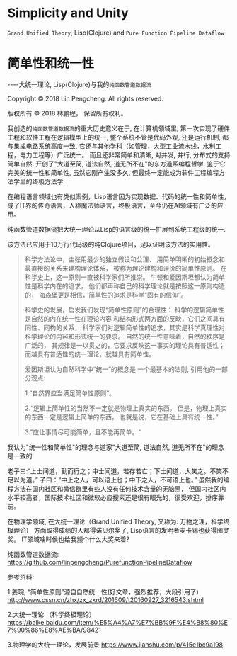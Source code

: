 # Simplicity and Unity
`Grand Unified Theory`, Lisp(Clojure) and `Pure Function Pipeline Dataflow`

# 简单性和统一性
----大统一理论, Lisp(Clojure)与我的`纯函数管道数据流`

Copyright © 2018 Lin Pengcheng. All rights reserved.

版权所有 © 2018 林鹏程， 保留所有权利。

我创造的`纯函数管道数据流`的重大历史意义在于, 在计算机领域里, 第一次实现了硬件工程和软件工程在逻辑模型上的统一, 
整个系统不管是代码外观, 还是运行机制, 都与集成电路系统高度一致, 
它还与其他学科（如管理，大型工业流水线，水利工程，电力工程等）广泛统一。 而且还非常简单和清晰, 
对并发, 并行, 分布式的支持简单自然. 开创了"大道至简, 道法自然, 道无所不在"的东方道系编程哲学. 
鉴于它完美的统一性和简单性, 虽然它刚产生没多久, 但最终一定能成为软件工程编程方法学里的终极方法学.

在编程语言领域也有类似案例，Lisp语言因为实现数据、代码的统一性和简单性，
成了IT界的传奇语言，人称魔法师语言，终极语言，至今仍在AI领域有广泛的应用。

纯函数管道数据流把大统一理论从Lisp的语言级的统一扩展到系统工程级的统一.

该方法已应用于10万行代码级的纯Clojure项目，足以证明该方法的实用性。

> 
> 科学方法论中，主张用最少的独立假设和公理、
> 用简单明晰的初始概念和最直接的关系来建构理论体系，
> 被称为理论建构和评价的简单性原则。
> 在科学史上，这一原则一直被科学家们所推崇。
> 牛顿和爱因斯坦都认为简单性是科学内在的追求，
> 他们都声称自己的科学理论就是按照这一原则构造的，
> 海森堡更是相信，简单性的追求是科学“固有的信仰”。
> 
> 科学史的发展，启发我们发现“简单性原则”的合理性：
> 科学的逻辑简单性是自然的内在统一性在理论内容
> 和结构形式两方面的反映，它们之间具有同性、同构的关系，
> 科学家们对逻辑简单性的追求，其实是科学真理性对
> 科学理论的内容和形式统一的要求。
> 自然的统一性意味着，自然的秩序是广泛的，
> 其规律是一以贯之的，它要求反映这一事实的理论具有普适性；
> 而越具有普适性的统一理论，就越具有简单性。
> 
> 爱因斯坦认为自然科学中“统一”的概念是
> 一个最基本的法则, 引用他的一部分观点:
> 
> 1.“自然界应当满足简单性原则”。
> 
> 2.“逻辑上简单性的当然不一定就是物理上真实的东西。
> 但是，物理上真实的东西一定是逻辑上简单的东西，
> 也就是说，它在基础上具有统一性。”
> 
> 3."应让事情尽可能简单，且不能再简单。"
> 

 我认为"统一性和简单性"的理念与道家"大道至简, 道法自然, 道无所不在"的理念是一致的.
 
 老子曰:“上士闻道，勤而行之；中士闻道，若存若亡；下士闻道，大笑之。不笑不足以为道。” 
 子曰：“中上之人，可以语上也；中下之人，不可语上也。”
 虽然我的编程方法在国内社区和微信群里有些人没有任何技术含量的无脑黑，
 但国内社区内水平较高者，国际技术社区和微软必应搜索还是很有眼光的，很受欢迎，排序靠前。

在物理学领域, 在大统一理论（Grand Unified Theory, 又称为: 万物之理，科学终极理论）
方面取得成绩的人都得诺贝尔奖了, Lisp语言的发明者麦卡锡也获得图灵奖。
IT领域啥时侯也给我颁个什么大奖来着?

纯函数管道数据流: https://github.com/linpengcheng/PurefunctionPipelineDataflow

参考资料:

1.姜琬, “简单性原则”源自自然统一性(好文章，强烈推荐，大段引用了)
http://www.cssn.cn/zhx/zx_zxrd/201609/t20160927_3216543.shtml

2.大统一理论 （科学终极理论）
https://baike.baidu.com/item/%E5%A4%A7%E7%BB%9F%E4%B8%80%E7%90%86%E8%AE%BA/98421

3.物理学的大统一理论，发展前景
https://www.jianshu.com/p/415e1bc9a198
